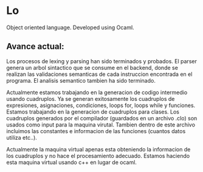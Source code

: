 # Lo
Object oriented language. Developed using Ocaml.

## Avance actual:

Los procesos de lexing y parsing han sido terminados y probados. El parser genera un arbol sintactico que se consume en el backend, donde se realizan las validaciones semanticas de cada instruccion encontrada en el programa. El analisis semantico tambien ha sido terminado.

Actualmente estamos trabajando en la generacion de codigo intermedio usando cuadruplos. Ya se generan exitosamente los cuadruplos de expresiones, asignaciones, condiciones, loops for, loops while y funciones. Estamos trabajando en la generacion de cuadruplos para clases. Los cuadruplos generados por el compilador (guardados en un archivo .clo) son usados como input para la maquina virutal. Tambien dentro de este archivo incluimos las constantes e informacion de las funciones (cuantos datos utiliza etc..).

Actualmente la maquina virtual apenas esta obteniendo la informacion de los cuadruplos y no hace el procesamiento adecuado. Estamos haciendo esta maquina virtual usando c++ en lugar de ocaml. 